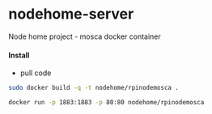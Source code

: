 # nodehome-server
Node home project - mosca docker container

#### Install
- pull code
```bash
sudo docker build -q -t nodehome/rpinodemosca .
```
```bash
docker run -p 1883:1883 -p 80:80 nodehome/rpinodemosca
```


